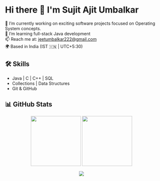 # Hi there 👋 I'm Sujit Ajit Umbalkar

🔭 I’m currently working on exciting software projects focused on Operating System concepts.  
🌱 I’m learning full-stack Java development  
📫 Reach me at: jeetumbalkar222@gmail.com  
🌍 Based in India (IST 🇮🇳 | UTC+5:30)

## 🛠 Skills

- Java | C | C++ | SQL  
- Collections | Data Structures  
- Git & GitHub

## 📊 GitHub Stats

<p align="center">
  <img src="https://github-readme-stats.vercel.app/api?username=SujitAjitUmbalkar&show_icons=true&hide_border=true&title_color=ff6600&text_color=000000&icon_color=ff6600&bg_color=ffffff" height="165" />
  <img src="https://github-readme-streak-stats.herokuapp.com?user=SujitAjitUmbalkar&hide_border=true&ring=ff6600&fire=ff6600&currStreakLabel=ff6600&sideLabels=000000&dates=000000&background=ffffff" height="165" />
</p>


<p align="center">
  <img src="https://github-readme-stats.vercel.app/api/top-langs/?username=SujitAjitUmbalkar&layout=compact&hide_border=true&title_color=ff6600&text_color=000000&bg_color=ffffff" />
</p>



